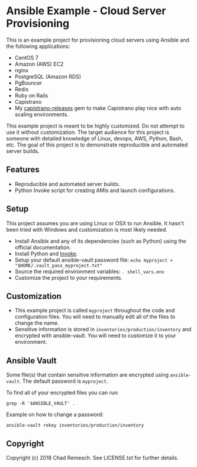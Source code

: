 # Ansible Example - Cloud Server Provisioning

This is an example project for provisioning cloud servers using Ansible and the following applications:

* CentOS 7
* Amazon (AWS) EC2
* nginx
* PostgreSQL (Amazon RDS)
* PgBouncer
* Redis
* Ruby on Rails
* Capistrano
* My [capistrano-releases](https://github.com/chadrem/capistrano-releases) gem to make Capistrano play nice with auto scaling environments.


This example project is meant to be highly customized.
Do not attempt to use it without customization.
The target audience for this project is someone with detailed knowledge of Linux, devops, AWS, Python, Bash, etc.
The goal of this project is to demonstrate reproducible and automated server builds.

## Features

* Reproducible and automated server builds.
* Python Invoke script for creating AMIs and launch configurations.

## Setup

This project assumes you are using Linux or OSX to run Ansible.
It hasn't been tried with Windows and customization is most likely needed.

* Install Ansible and any of its dependencies (such as Python) using the official documentation.
* Install Python and [Invoke](http://www.pyinvoke.org).
* Setup your default ansible-vault password file: ````echo myproject > "$HOME/.vault_pass_myproject.txt"````
* Source the required environment variables: ````. shell_vars.env````
* Customize the project to your requirements.

## Customization

* This example project is called ````myproject```` throughout the code and configuration files. You will need to manually edit all of the files to change the name.
* Sensitive information is stored in ````inventories/production/inventory```` and encrypted with ansible-vault. You will need to customize it to your environment.

## Ansible Vault

Some file(s) that contain sensitive information are encrypted using ````ansible-vault````.
The default password is ````myproject````.

To find all of your encrypted files you can run:

````grep -R '$ANSIBLE_VAULT' .````

Example on how to change a password:

````ansible-vault rekey inventories/production/inventory````

## Copyright

Copyright (c) 2018 Chad Remesch. See LICENSE.txt for
further details.
